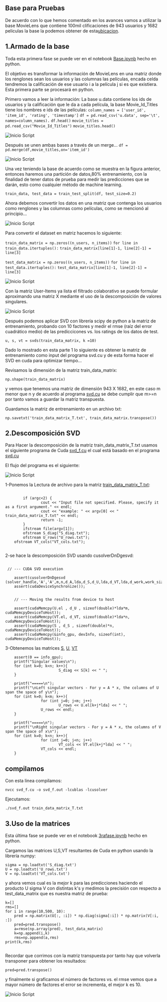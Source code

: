 
## Base para Pruebas 

De acuerdo con lo que hemos comentado en los avances vamos a utilizar la base MovieLens que contiene 100mil clificaciones de 943 usuarios y 1682 peliculas la base la podemos obtener de esta[ubicacion](http://files.grouplens.org/datasets/movielens/ml-100k.zip).


## 1.Armado de la base 

Toda esta primera fase se puede ver en el notebook [Base.ipynb](Base.ipynb) hecho en python.

El objetivo es transformar la información de MovieLens en una matriz donde los renglones sean los usuarios y las columnas las películas, encada celda tendremos la calificación de ese usuario i a la película j si es que existiera. Esta primera parte se procesará en python.

Primero vamos  a leer la información:
La base u.data contiene los ids de usuarios y la calificación que le da a cada película, la base Movie_Id_Titles tiene los nombres e ids de las películas:
`column_names = ['user_id', 'item_id', 'rating', 'timestamp']` 
`df = pd.read_csv('u.data', sep='\t', names=column_names).`
`df.head()`
`movie_titles = pd.read_csv("Movie_Id_Titles")`
`movie_titles.head()`

![Inicio Script](bases.png)

Después se unen ambas bases  a través de un merge...
`df = pd.merge(df,movie_titles,on='item_id')`

![Inicio Script](merge.png)

Una vez teniendo la base de acuerdo como se muestra en la figura anterior, entonces haremos una partición de datos,80% entrenamiento, con la finalidad de tener datos de prueba para medir las predicciones que se darán, esto como cualquier método de machine learning.

`train_data, test_data = train_test_split(df, test_size=0.2)`

Ahora debemos convertir los datos en una matriz que contenga los usuarios como renglones y las columnas como películas, como se mencionó al principio...

![Inicio Script](BLOG_CCA_8.png)


Para convertir el dataset en matriz hacemos lo siguiente:

`train_data_matrix = np.zeros((n_users, n_items))`
`for line in train_data.itertuples():`
    `train_data_matrix[line[1]-1, line[2]-1] = line[3]`  

`test_data_matrix = np.zeros((n_users, n_items))`
`for line in test_data.itertuples():`
    `test_data_matrix[line[1]-1, line[2]-1] = line[3]`

![Inicio Script](matriz_ui.png)

Con la matriz User-Items ya lista el filtrado colaborativo se puede formular aproximando una matriz X mediante el uso de la descomposición de valores singulares. 

![Inicio Script](BLOG_CCA_4.png) 

Después podemos aplicar SVD con librería scipy de python  a la matriz de entrenamiento, probando con 10 factores y medir el rmse (raíz del error cuadrático medio) de las prediccicones vs. los ratings de los datos de test.

`u, s, vt = svds(train_data_matrix, k =10)` 


Dado lo mostrado en esta parte 1 lo siguiente es obtener la matriz de entrenamiento como input del programa svd.cu y de esta forma hacer el SVD en cuda para optimizar tiempo...

Revisamos la dimensión de la matriz train_data_matrix:

`np.shape(train_data_matrix)`

y vemos que tenemos una matriz de dimensión 943 X 1682, en este caso m menor que n y de acuerdo al programa [svd.cu](svd.cu) se debe cumplir que m>=n por tanto vamos a guardar la matriz transpuesta.

Guardamos la matriz de entrenamiento en un archivo txt:

`np.savetxt('train_data_matrix_T.txt', train_data_matrix.transpose())` 


## 2.Descomposición SVD

Para Hacer la descomposición de la matriz train_data_matrix_T.txt usamos el siguiente programa de Cuda 
[svd_f.cu](svd_f.cu) el cual está basado en el programa [svd.cu](svd.cu) 

El flujo del programa es el siguiente:

![Inicio Script](flujo.png)


1-Ponemos la Lectura de archivo para la matriz [train_data_matrix_T.txt](train_data_matrix_T.txt):

```

        if (argc<2) {
                cout << "Input file not specified. Please, specify it as a first argument." << endl;
                cout << "example: " << argv[0] << " train_data_matrix_T.txt" << endl;
                return -1;
        }
        ifstream file(argv[1]);
        ofstream S_diag("S_diag.txt");
        ofstream U_rows("U_rows.txt");
	ofstream VT_cols("VT_cols.txt");


```

2-se hace la descomposición SVD usando cusolverDnDgesvd:

``` 

 // --- CUDA SVD execution

    assert(cusolverDnDgesvd (solver_handle,'A','A',m,n,d_A,lda,d_S,d_U,lda,d_VT,lda,d_work,work_size,d_rwork,devInfo));
    assert(cudaDeviceSynchronize());


    // --- Moving the results from device to host

    assert(cudaMemcpy(U.el , d_U , sizeof(double)*lda*m, cudaMemcpyDeviceToHost));
    assert(cudaMemcpy(VT.el, d_VT, sizeof(double)*lda*n, cudaMemcpyDeviceToHost));
    assert(cudaMemcpy(S , d_S , sizeof(double)*n, cudaMemcpyDeviceToHost));
    assert(cudaMemcpy(&info_gpu, devInfo, sizeof(int), cudaMemcpyDeviceToHost)); 

```

3-Obtenemos las matrices  [S](S_diag.txt), [U](U_rows.txt), [VT](VT_cols.txt) 


```
    assert(0 == info_gpu);
    printf("Singular values\n");
    for (int k=0; k<n; k++){
                        S_diag << S[k] << " ";
    }
    
    printf("=====\n");
    printf("\nLeft singular vectors - For y = A * x, the columns of U span the space of y\n");
    for (int k=0; k<m; k++){
                for (int j=0; j<m; j++)
                        U_rows << U.el[k+j*lda] << " ";
                U_rows << endl;
    }
    
    printf("=====\n");
    printf("\nRight singular vectors - For y = A * x, the columns of V span the space of x\n");
    for (int k=0; k<n; k++){
                for (int j=0; j<n; j++)
                        VT_cols << VT.el[k+j*lda] << " ";
                VT_cols << endl;
    }

```

## compilamos

Con esta linea compilamos: 

`nvcc svd_f.cu -o svd_f.out -lcublas -lcusolver`

Ejecutamos: 

`./svd_f.out train_data_matrix_T.txt`


## 3.Uso de la matrices

Esta última fase se puede ver en el notebook [3rafase.ipynb](3ra_fase.ipynb) hecho en python.

Cargamos las matrices U,S,VT resultantes de Cuda en python usando la librería numpy:

```
sigma = np.loadtxt('S_diag.txt')
U = np.loadtxt('U_rows.txt')
V = np.loadtxt('VT_cols.txt')

```

y ahora vemos cual es la mejor k para las predicciones haciendo el producto U sigma V con distintas k's y medimos la precisión con respecto a test_data_matrix
que es nuestra matriz de prueba:

```
k=[] 
rms=[]
for i in range(10,500, 10):
    pred = np.matrix(U[:, :i]) * np.diag(sigma[:i]) * np.matrix(V[:i, :])
    pred=pred.transpose()
    a=rmse(np.array(pred), test_data_matrix)
    k=np.append(i,k)
    rms=np.append(a,rms)
print(k,rms)


```

Recordar que corrimos con la matriz transpuesta por tanto hay que volverla transponer para obtener los resultados:

```
pred=pred.transpose()

```

y finalmente si graficamos el número de factores vs. el rmse vemos que a mayor número de factores el error se incrementa, el mejor k es 10.

![Inicio Script](graf.png)





